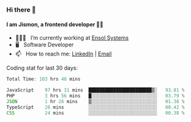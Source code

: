 ### Hi there 👋

#### I am Jismon, a frontend developer 👦🏻

- 🧑🏻‍💻   &nbsp; I’m currently working at <a href='https://www.ensolsystems.com/' target="_blank">Ensol Systems</a>
- 🖥   &nbsp; Software Developer
- 📫   &nbsp; How to reach me: <a href='https://www.linkedin.com/in/jismonthomas/'>LinkedIn</a> | <a href='mailto:hellojismonthomas@gmail.com'>Email</a>

Coding stat for last 30 days:
<!--START_SECTION:waka-->

```javascript
Total Time: 103 hrs 46 mins

JavaScript    97 hrs 31 mins  ███████████████████████▒░   93.81 %
PHP           3 hrs 56 mins   █░░░░░░░░░░░░░░░░░░░░░░░░   03.79 %
JSON          1 hr 26 mins    ▒░░░░░░░░░░░░░░░░░░░░░░░░   01.38 %
TypeScript    26 mins         ░░░░░░░░░░░░░░░░░░░░░░░░░   00.42 %
CSS           24 mins         ░░░░░░░░░░░░░░░░░░░░░░░░░   00.38 %
```

<!--END_SECTION:waka-->

<!--
**jismonthomas/jismonthomas** is a ✨ _special_ ✨ repository because its `README.md` (this file) appears on your GitHub profile.

Here are some ideas to get you started:

- 🔭 I’m currently working on ...
- 🌱 I’m currently learning ...
- 👯 I’m looking to collaborate on ...
- 🤔 I’m looking for help with ...
- 💬 Ask me about ...
- 📫 How to reach me: ...
- 😄 Pronouns: ...
- ⚡ Fun fact: ...
-->
